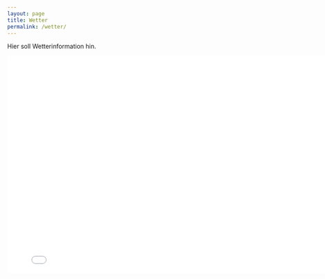 ```yaml
---
layout: page
title: Wetter
permalink: /wetter/
---
```


Hier soll Wetterinformation hin.

<iframe src="meteogram.html" height="500" width="800" allowfullscreen="" frameborder="0">
</iframe>

